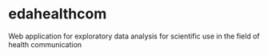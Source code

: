 # edahealthcom
Web application for exploratory data analysis for scientific use in the field of health communication
